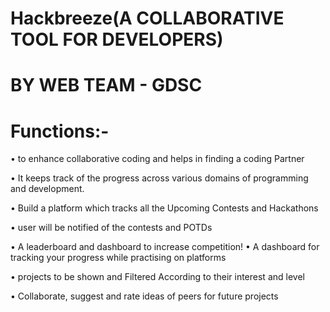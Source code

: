 # Hackbreeze(A COLLABORATIVE TOOL FOR DEVELOPERS)
# BY WEB TEAM - GDSC

# Functions:-
• to enhance collaborative coding and helps in finding a coding Partner

• It keeps track of the progress across various domains of programming and development.

• Build a platform which tracks all the Upcoming  Contests and Hackathons

• user will be notified of the contests and POTDs

• A leaderboard and dashboard to increase competition!
• A dashboard for tracking your progress while practising on platforms

• projects to be shown and Filtered According to their interest and level

• Collaborate, suggest and rate ideas of peers for future projects
